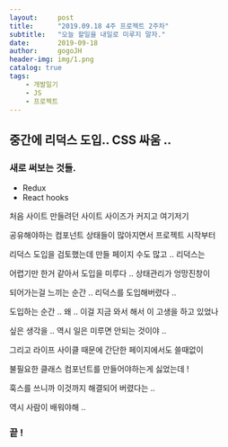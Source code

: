 ```yaml
---
layout:     post
title:      "2019.09.18 4주 프로젝트 2주차"
subtitle:   "오늘 할일을 내일로 미루지 말자."
date:       2019-09-18
author:     gogoJH
header-img: img/1.png
catalog: true
tags:
    - 개발일기
    - JS
    - 프로젝트
---
```


## 중간에 리덕스 도입.. CSS 싸움 ..

### 새로 써보는 것들.
 - Redux 
 - React hooks

처음 사이트 만들려던 사이트 사이즈가 커지고 여기저기 

공유해야하는 컴포넌트 상태들이 많아지면서 프로젝트 시작부터

리덕스 도입을 검토했는데 만들 페이지 수도 많고 .. 리덕스는

어렵기만 한거 같아서 도입을 미루다 .. 상태관리가 엉망진창이

되어가는걸 느끼는 순간 .. 리덕스를 도입해버렸다 ..

도입하는 순간 .. 왜 .. 이걸 지금 와서 해서 이 고생을 하고 있었나

싶은 생각을 .. 역시 일은 미루면 안되는 것이야 .. 

그리고 라이프 사이클 때문에 간단한 페이지에서도 쓸때없이 

불필요한 클래스 컴포넌트를 만들어야하는게 싫었는데 !

훅스를 쓰니까 이것까지 해결되어 버렸다는 .. 

역시 사람이 배워야해 .. 

### 끝 !
<!--stackedit_data:
eyJoaXN0b3J5IjpbMTc4Nzg1MTUyMSwxNjcxNTY3NTMxXX0=
-->